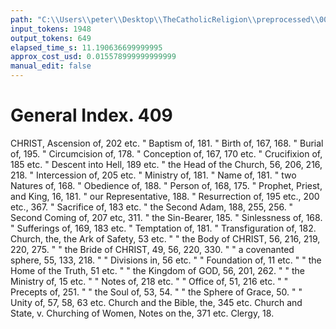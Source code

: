 ```yaml
---
path: "C:\\Users\\peter\\Desktop\\TheCatholicReligion\\preprocessed\\00432.jpg"
input_tokens: 1948
output_tokens: 649
elapsed_time_s: 11.190636699999995
approx_cost_usd: 0.015578999999999999
manual_edit: false
---
```

# General Index. 409

CHRIST, Ascension of, 202 etc.
"      Baptism of, 181.
"      Birth of, 167, 168.
"      Burial of, 195.
"      Circumcision of, 178.
"      Conception of, 167, 170 etc.
"      Crucifixion of, 185 etc.
"      Descent into Hell, 189 etc.
"      the Head of the Church, 56, 206, 216, 218.
"      Intercession of, 205 etc.
"      Ministry of, 181.
"      Name of, 181.
"      two Natures of, 168.
"      Obedience of, 188.
"      Person of, 168, 175.
"      Prophet, Priest, and King, 16, 181.
"      our Representative, 188.
"      Resurrection of, 195 etc., 200 etc., 367.
"      Sacrifice of, 183 etc.
"      the Second Adam, 188, 255, 256.
"      Second Coming of, 207 etc, 311.
"      the Sin-Bearer, 185.
"      Sinlessness of, 168.
"      Sufferings of, 169, 183 etc.
"      Temptation of, 181.
"      Transfiguration of, 182.
Church, the, the Ark of Safety, 53 etc.
"      "  the Body of CHRIST, 56, 216, 219, 220, 275.
"      "  the Bride of CHRIST, 49, 56, 220, 330.
"      "  a covenanted sphere, 55, 133, 218.
"      "  Divisions in, 56 etc.
"      "  Foundation of, 11 etc.
"      "  the Home of the Truth, 51 etc.
"      "  the Kingdom of GOD, 56, 201, 262.
"      "  the Ministry of, 15 etc.
"      "  Notes of, 218 etc.
"      "  Office of, 51, 216 etc.
"      "  Precepts of, 251.
"      "  the Soul of, 53, 54.
"      "  the Sphere of Grace, 50.
"      "  Unity of, 57, 58, 63 etc.
Church and the Bible, the, 345 etc.
Church and State, v.
Churching of Women, Notes on the, 371 etc.
Clergy, 18.
